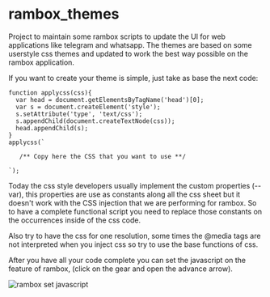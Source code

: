 # rambox_themes
Project to maintain some rambox scripts to update the UI for web applications like telegram and whatsapp.
The themes are based on some userstyle css themes and updated to work the best way possible on the rambox application. 


If you want to create your theme is simple, just take as base the next code:

    function applycss(css){
      var head = document.getElementsByTagName('head')[0];
      var s = document.createElement('style');
      s.setAttribute('type', 'text/css');
      s.appendChild(document.createTextNode(css));
      head.appendChild(s);
    }
    applycss(`
      
       /** Copy here the CSS that you want to use **/
    
    `);

Today the css style developers usually implement the custom properties (--var), this properties are use as constants along all the css sheet but it doesn't work with the CSS injection that we are performing for rambox. So to have a complete functional script you need to replace those constants on the occurrences inside of the css code. 

Also try to have the css for one resolution, some times the @media tags are not interpreted when you inject css so try to use the base functions of css. 


After you have all your code complete you can set the javascript on the feature of rambox, (click on the gear and open the advance arrow).


![rambox set javascript](/assets/rambox_advance.png)
